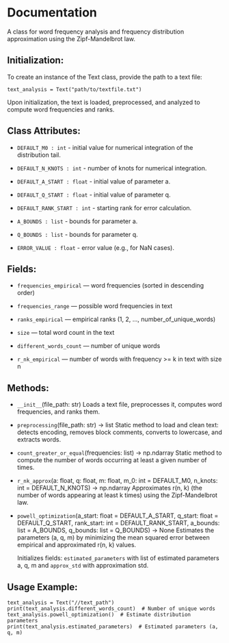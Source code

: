 # Documentation
A class for word frequency analysis and frequency distribution approximation 
using the Zipf-Mandelbrot law.

Initialization:
--------------
To create an instance of the Text class, provide the path to a text file:

```
text_analysis = Text("path/to/textfile.txt")
```

Upon initialization, the text is loaded, preprocessed, and analyzed to compute word frequencies 
and ranks.

Class Attributes:
-----------------
* `DEFAULT_M0 : int` - initial value for numerical integration of the distribution tail.
    
* `DEFAULT_N_KNOTS : int` - number of knots for numerical integration.
    
* `DEFAULT_A_START : float` - initial value of parameter a.
    
* `DEFAULT_Q_START : float` - initial value of parameter q.
    
* `DEFAULT_RANK_START : int` - starting rank for error calculation.
    
* `A_BOUNDS : list` - bounds for parameter a.
    
* `Q_BOUNDS : list` - bounds for parameter q.
    
* `ERROR_VALUE : float` - error value (e.g., for NaN cases).

Fields:
--------------
* `frequencies_empirical` — word frequencies (sorted in descending order)

* `frequencies_range` — possible word frequencies in text

* `ranks_empirical` — empirical ranks (1, 2, ..., number_of_unique_words)

* `size` — total word count in the text

* `different_words_count` — number of unique words

* `r_nk_empirical` — number of words with frequency >= k in text with size n

Methods:
--------
* `__init__`(file_path: str)
    Loads a text file, preprocesses it, computes word frequencies, and ranks them.

* `preprocessing`(file_path: str) -> list
    Static method to load and clean text: detects encoding, removes block comments, 
    converts to lowercase, and extracts words.

* `count_greater_or_equal`(frequencies: list) -> np.ndarray
    Static method to compute the number of words occurring at least a given number of times.

* `r_nk_approx`(a: float, q: float, m: float, m_0: int = DEFAULT_M0, n_knots: int = DEFAULT_N_KNOTS) -> np.ndarray
    Approximates r(n, k) (the number of words appearing at least k times) 
    using the Zipf-Mandelbrot law.

* `powell_optimization`(a_start: float = DEFAULT_A_START, q_start: float = DEFAULT_Q_START, 
                    rank_start: int = DEFAULT_RANK_START, a_bounds: list = A_BOUNDS, 
                    q_bounds: list = Q_BOUNDS) -> None
    Estimates the parameters (a, q, m) by minimizing the mean squared error 
    between empirical and approximated r(n, k) values.
    
    Initializes fields: `estimated_parameters` with list of estimated parameters a, q, m and `approx_std` with approximation std.

Usage Example:
--------------
```
text_analysis = Text("//text_path")
print(text_analysis.different_words_count)  # Number of unique words
text_analysis.powell_optimization()  # Estimate distribution parameters
print(text_analysis.estimated_parameters)  # Estimated parameters (a, q, m)
```

